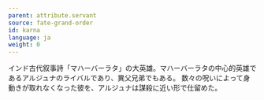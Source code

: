 ```yaml
---
parent: attribute.servant
source: fate-grand-order
id: karna
language: ja
weight: 0
---
```


インド古代叙事詩「マハーバーラタ」の大英雄。マハーバーラタの中心的英雄であるアルジュナのライバルであり、異父兄弟でもある。
数々の呪いによって身動きが取れなくなった彼を、アルジュナは謀殺に近い形で仕留めた。
